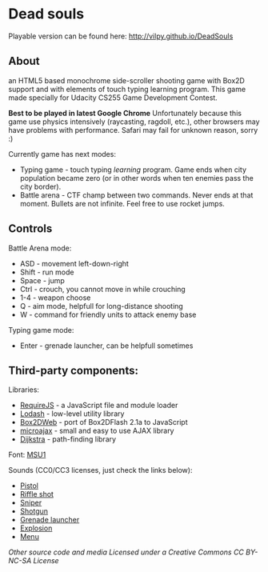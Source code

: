 Dead souls
==========

Playable version can be found here: http://vilpy.github.io/DeadSouls

About
-----
an HTML5 based monochrome side-scroller shooting game with Box2D support and with elements of touch typing learning program.
This game made specially for Udacity CS255 Game Development Contest.

**Best to be played in latest Google Chrome**
Unfortunately because this game use physics intensively (raycasting, ragdoll, etc.), other browsers may have problems with performance.
Safari may fail for unknown reason, sorry :)

Currently game has next modes:

 - Typing game - touch typing *learning* program. Game ends when city population became zero (or in other words when ten enemies pass the city border).
 - Battle arena - CTF champ between two commands. Never ends at that moment. Bullets are not infinite. Feel free to use rocket jumps.

Controls
--------
Battle Arena mode:

- ASD - movement left-down-right
- Shift - run mode
- Space - jump
- Ctrl - crouch, you cannot move in while crouching
- 1-4 - weapon choose
- Q - aim mode, helpfull for long-distance shooting
- W - command for friendly units to attack enemy base

Typing game mode:

- Enter - grenade launcher, can be helpfull sometimes

Third-party components:
-----------------------
Libraries:

 - [RequireJS](http://requirejs.org/) - a JavaScript file and module loader
 - [Lodash](http://lodash.com/) - low-level utility library
 - [Box2DWeb](https://code.google.com/p/box2dweb/) -  port of Box2DFlash 2.1a to JavaScript
 - [microajax](http://code.google.com/p/microajax/) - small and easy to use AJAX library
 - [Dijkstra](https://github.com/andrewhayward/dijkstra) - path-finding library

Font: [MSU1](http://www.dafont.com/msu1.font?fpp=50)

Sounds (CC0/CC3 licenses, just check the links below):

 - [Pistol](http://soundbible.com/1906-Barreta-M9.html)
 - [Riffle shot](http://soundbible.com/1547-M1-Garand-Single.html)
 - [Sniper](http://www.freesound.org/people/SoundCollectah/sounds/157801/)
 - [Shotgun](http://soundbible.com/1960-Shotgun-Old-School.html)
 - [Grenade launcher](http://www.freesound.org/people/LeMudCrab/sounds/163458/)
 - [Explosion](http://soundbible.com/538-Blast.html)
 - [Menu](http://www.freesound.org/people/broumbroum/sounds/50561/)

*Other source code and media Licensed under a Creative Commons CC BY-NC-SA License*
